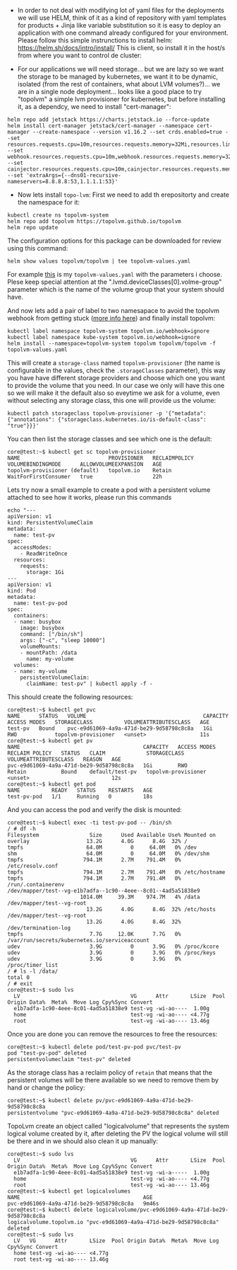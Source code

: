 
- In order to not deal with modifying lot of yaml files for the deployments we will use HELM, think of it as a kind of repository with yaml templates for products + Jinja like variable substitution so it is easy to deploy an application with one command already configured for your environment. Please follow this simple instrunctions to install helm:
  https://helm.sh/docs/intro/install/
  This is client, so install it in the host/s from where you want to control de cluster:

- For our applications we will need storage... but we are lazy so we want the storage to be managed by kubernetes, we want it to be dynamic, isolated (from the rest of containers, what about LVM volumes?)... we are in a single node deployment... looks like a good place to try "topolvm" a simple lvm provisioner for kubernetes, but before installing it, as a dependcy, we need to install "cert-manager":
```
helm repo add jetstack https://charts.jetstack.io --force-update
helm install cert-manager jetstack/cert-manager --namespace cert-manager --create-namespace --version v1.16.2 --set crds.enabled=true --set resources.requests.cpu=10m,resources.requests.memory=32Mi,resources.limits.cpu=1,resources.limits.memory=128Mi --set webhook.resources.requests.cpu=10m,webhook.resources.requests.memory=32Mi,webhook.resources.limits.cpu=1,webhook.resources.limits.memory=128Mi --set cainjector.resources.requests.cpu=10m,cainjector.resources.requests.memory=32Mi,cainjector.resources.limits.cpu=1,cainjector.resources.limits.memory=128Mi --set 'extraArgs={--dns01-recursive-nameservers=8.8.8.8:53,1.1.1.1:53}'
```

- Now lets install `topo-lvm`:
  First we need to add th erepositorty and create the namespace for it:
```
kubectl create ns topolvm-system
helm repo add topolvm https://topolvm.github.io/topolvm
helm repo update
```
  The configuration options for this package can be downloaded for review using this command:
```
helm show values topolvm/topolvm | tee topolvm-values.yaml
```
  For example [this](topolvm-values.yaml) is my `topolvm-values.yaml` with the parameters i choose. Plese keep special attention at the ".lvmd.deviceClasses[0].volme-group" parameter which is the name of the volume group that your system should have.
  
  And now lets add a pair of label to two namesapace to avoid the topolvm webhook from getting stuck ([more info here](https://github.com/topolvm/topolvm/blob/main/docs/getting-started.md#install-instructions)) and finally install topolvm:
```
kubectl label namespace topolvm-system topolvm.io/webhook=ignore
kubectl label namespace kube-system topolvm.io/webhook=ignore
helm install --namespace=topolvm-system topolvm topolvm/topolvm -f topolvm-values.yaml
```

This will create a `storage-class` named `topolvm-provisioner` (the name is configurable in the values, check the `.storageClasses` parameter), this way you have have different storage providers and choose which one you want to provide the volume that you need. In our case we only will have this one so we will make it the default also so eveytime we ask for a volume, even without selecting any storage class, this one will provide us the volume:
```
kubectl patch storageclass topolvm-provisioner -p '{"metadata": {"annotations": {"storageclass.kubernetes.io/is-default-class": "true"}}}'
```
You can then list the storage classes and see which one is the default:
```
core@test:~$ kubectl get sc topolvm-provisioner
NAME                            PROVISIONER   RECLAIMPOLICY   VOLUMEBINDINGMODE      ALLOWVOLUMEEXPANSION   AGE
topolvm-provisioner (default)   topolvm.io    Retain          WaitForFirstConsumer   true                   22h
```

Lets try now a small example to create a pod with a persistent volume attached to see how it works, please run this commands
```
echo "---
apiVersion: v1
kind: PersistentVolumeClaim
metadata:
  name: test-pv
spec:
  accessModes:
    - ReadWriteOnce
  resources:
    requests:
      storage: 1Gi
---
apiVersion: v1
kind: Pod
metadata:
  name: test-pv-pod
spec:
  containers:
  - name: busybox
    image: busybox
    command: ["/bin/sh"]
    args: ["-c", "sleep 10000"]
    volumeMounts:
    - mountPath: /data
      name: my-volume
  volumes:
  - name: my-volume
    persistentVolumeClaim:
      claimName: test-pv" | kubectl apply -f -
```
This should create the following resources:
```
core@test:~$ kubectl get pvc
NAME      STATUS   VOLUME                                     CAPACITY   ACCESS MODES   STORAGECLASS          VOLUMEATTRIBUTESCLASS   AGE
test-pv   Bound    pvc-e9d61069-4a9a-471d-be29-9d58798c8c8a   1Gi        RWO            topolvm-provisioner   <unset>                 11s
core@test:~$ kubectl get pv 
NAME                                       CAPACITY   ACCESS MODES   RECLAIM POLICY   STATUS   CLAIM             STORAGECLASS          VOLUMEATTRIBUTESCLASS   REASON   AGE
pvc-e9d61069-4a9a-471d-be29-9d58798c8c8a   1Gi        RWO            Retain           Bound    default/test-pv   topolvm-provisioner   <unset>                          12s
core@test:~$ kubectl get pod
NAME          READY   STATUS    RESTARTS   AGE
test-pv-pod   1/1     Running   0          18s
```
And you can access the pod and verify the disk is mounted:
```
core@test:~$ kubectl exec -ti test-pv-pod -- /bin/sh
/ # df -h
Filesystem                Size      Used Available Use% Mounted on
overlay                  13.2G      4.0G      8.4G  32% /
tmpfs                    64.0M         0     64.0M   0% /dev
shm                      64.0M         0     64.0M   0% /dev/shm
tmpfs                   794.1M      2.7M    791.4M   0% /etc/resolv.conf
tmpfs                   794.1M      2.7M    791.4M   0% /etc/hostname
tmpfs                   794.1M      2.7M    791.4M   0% /run/.containerenv
/dev/mapper/test--vg-e1b7adfa--1c90--4eee--8c01--4ad5a51838e9
                       1014.0M     39.3M    974.7M   4% /data
/dev/mapper/test--vg-root
                         13.2G      4.0G      8.4G  32% /etc/hosts
/dev/mapper/test--vg-root
                         13.2G      4.0G      8.4G  32% /dev/termination-log
tmpfs                     7.7G     12.0K      7.7G   0% /var/run/secrets/kubernetes.io/serviceaccount
udev                      3.9G         0      3.9G   0% /proc/kcore
udev                      3.9G         0      3.9G   0% /proc/keys
udev                      3.9G         0      3.9G   0% /proc/timer_list
/ # ls -l /data/
total 0
/ # exit
core@test:~$ sudo lvs
  LV                                   VG      Attr       LSize  Pool Origin Data%  Meta%  Move Log Cpy%Sync Convert
  e1b7adfa-1c90-4eee-8c01-4ad5a51838e9 test-vg -wi-ao----  1.00g                                                    
  home                                 test-vg -wi-ao---- <4.77g                                                    
  root                                 test-vg -wi-ao---- 13.46g                                                 
```
Once you are done you can remove the resources to free the resources:
```
core@test:~$ kubectl delete pod/test-pv-pod pvc/test-pv    
pod "test-pv-pod" deleted
persistentvolumeclaim "test-pv" deleted
```
As the storage class has a reclaim policy of `retain` that means that the persistent volumes will be there available so we need to remove them by hand or change the policy:
```
core@test:~$ kubectl delete pv/pvc-e9d61069-4a9a-471d-be29-9d58798c8c8a
persistentvolume "pvc-e9d61069-4a9a-471d-be29-9d58798c8c8a" deleted
```
TopoLvm create an object called "logicalvolume" that represents the system logical volume created by it, after deleting the PV the logical volume will still be there and in we should also clean it up manually:
```
core@test:~$ sudo lvs 
  LV                                   VG      Attr       LSize  Pool Origin Data%  Meta%  Move Log Cpy%Sync Convert
  e1b7adfa-1c90-4eee-8c01-4ad5a51838e9 test-vg -wi-a-----  1.00g                                                    
  home                                 test-vg -wi-ao---- <4.77g                                                    
  root                                 test-vg -wi-ao---- 13.46g                                                    
core@test:~$ kubectl get logicalvolumes
NAME                                       AGE
pvc-e9d61069-4a9a-471d-be29-9d58798c8c8a   9m46s
core@test:~$ kubectl delete logicalvolume/pvc-e9d61069-4a9a-471d-be29-9d58798c8c8a
logicalvolume.topolvm.io "pvc-e9d61069-4a9a-471d-be29-9d58798c8c8a" deleted
core@test:~$ sudo lvs
  LV   VG      Attr       LSize  Pool Origin Data%  Meta%  Move Log Cpy%Sync Convert
  home test-vg -wi-ao---- <4.77g                                                    
  root test-vg -wi-ao---- 13.46g                                                    
```
